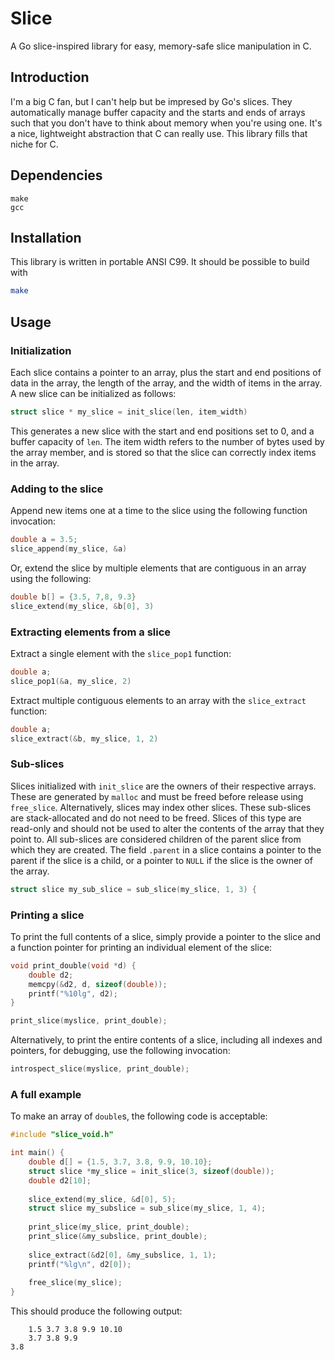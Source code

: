 # Slice

A Go slice-inspired library for easy, memory-safe slice manipulation in C.

## Introduction

I'm a big C fan, but I can't help but be impresed by Go's slices. They automatically manage
buffer capacity and the starts and ends of arrays such that you don't have to think about
memory when you're using one. It's a nice, lightweight abstraction that C can really use.
This library fills that niche for C.

## Dependencies

```
make
gcc
```

## Installation

This library is written in portable ANSI C99. It should be possible to build with

```sh
make
```

## Usage

### Initialization

Each slice contains a pointer to an array, plus the start and end positions of
data in the array, the length of the array, and the width of items in the
array. A new slice can be initialized as follows:

```c
struct slice * my_slice = init_slice(len, item_width)
```

This generates a new slice with the start and end positions set to 0, and a
buffer capacity of `len`. The item width refers to the number of bytes used by
the array member, and is stored so that the slice can correctly index items in
the array.

### Adding to the slice

Append new items one at a time to the slice using the following function invocation:

```c
double a = 3.5;
slice_append(my_slice, &a)
```

Or, extend the slice by multiple elements that are contiguous in an array using the following:

```c
double b[] = {3.5, 7,8, 9.3}
slice_extend(my_slice, &b[0], 3)
```

### Extracting elements from a slice

Extract a single element with the `slice_pop1` function:

```c
double a;
slice_pop1(&a, my_slice, 2)
```

Extract multiple contiguous elements to an array with  the `slice_extract` function:

```c
double a;
slice_extract(&b, my_slice, 1, 2)
```

### Sub-slices

Slices initialized with `init_slice` are the owners of their respective arrays. These are
generated by `malloc` and must be freed before release using `free_slice`. Alternatively,
slices may index other slices. These sub-slices are stack-allocated and do not need to be
freed. Slices of this type are read-only and should not be used to alter the contents of the array
that they point to. All sub-slices are considered children of the parent slice from which they are
created. The field `.parent` in a slice contains a pointer to the parent if the slice is a child,
or a pointer to `NULL` if the slice is the owner of the array.

```c
struct slice my_sub_slice = sub_slice(my_slice, 1, 3) {
```

### Printing a slice

To print the full contents of a slice, simply provide a pointer to the slice and a
function pointer for printing an individual element of the slice:

```c
void print_double(void *d) {
    double d2;
    memcpy(&d2, d, sizeof(double));
    printf("%10lg", d2);
}

print_slice(myslice, print_double);
```

Alternatively, to print the entire contents of a slice, including all indexes and pointers, for debugging,
use the following invocation:

```c
introspect_slice(myslice, print_double);
```

### A full example

To make an array of `double`s, the following code is acceptable:

```c
#include "slice_void.h"

int main() {
    double d[] = {1.5, 3.7, 3.8, 9.9, 10.10};
    struct slice *my_slice = init_slice(3, sizeof(double));
    double d2[10];
    
    slice_extend(my_slice, &d[0], 5);
    struct slice my_subslice = sub_slice(my_slice, 1, 4);
    
    print_slice(my_slice, print_double);
    print_slice(&my_subslice, print_double);
    
    slice_extract(&d2[0], &my_subslice, 1, 1);
    printf("%lg\n", d2[0]);
    
    free_slice(my_slice);
}
```

This should produce the following output:

```
	1.5	3.7	3.8	9.9	10.10
	3.7	3.8	9.9
3.8
```
